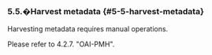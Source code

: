 ### 5.5.�Harvest metadata {#5-5-harvest-metadata}

Harvesting metadata requires manual operations.

Please refer to 4.2.7\. &quot;OAI-PMH&quot;.